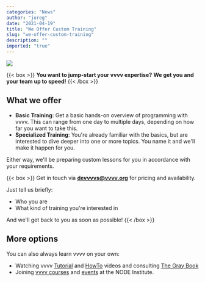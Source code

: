 ```yaml
---
categories: "News"
author: "joreg"
date: "2021-04-19"
title: "We Offer Custom Training"
slug: "we-offer-custom-training"
description: ""
imported: "true"
---
```



![](workshp_0_0.png)

{{< box >}}
**You want to jump-start your vvvv expertise?**
**We get you and your team up to speed!**{{< /box >}}

## What we offer
* **Basic Training**: Get a basic hands-on overview of programming with vvvv. This can range from one day to multiple days, depending on how far you want to take this.
* **Specialized Training**: You're already familiar with the basics, but are interested to dive deeper into one or more topics. You name it and we'll make it happen for you.

Either way, we'll be preparing custom lessons for you in accordance with your requirements. 

{{< box >}}
Get in touch via **[devvvvs@vvvv.org](mailto:devvvvs@vvvv.org?subject=vvvv%20training)** for pricing and availability.

Just tell us briefly:

* Who you are
* What kind of training you're interested in

And we'll get back to you as soon as possible! {{< /box >}}

## More options
You can also always learn vvvv on your own:
* Watching vvvv [Tutorial](https://www.youtube.com/playlist?list=PLBTgwgsWWcT_VMMrwsy3Ao7_ubazEGL4s) and [HowTo](https://www.youtube.com/playlist?list=PLBTgwgsWWcT-G9lk-IlKLkGZJ9NnXcuBV) videos and consulting [The Gray Book](https://thegraybook.vvvv.org/reference/getting-started/overview.html)
* Joining [vvvv courses](https://thenodeinstitute.org/courses2/) and [events](https://thenodeinstitute.org/events/) at the NODE Institute.


